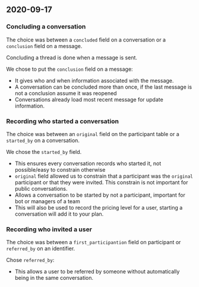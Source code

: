 ## 2020-09-17

### Concluding a conversation

The choice was between a `concluded` field on a conversation
or a `conclusion` field on a message.

Concluding a thread is done when a message is sent.

We chose to put the `conclusion` field on a message:
- It gives who and when information associated with the message.
- A conversation can be concluded more than once,
  if the last message is not a conclusion assume it was reopened
- Conversations already load most recent message for update information.

### Recording who started a conversation

The choice was between an `original` field on the participant table
or a `started_by` on a conversation.

We chose the `started_by` field.
- This ensures every conversation records who started it, not possible/easy to constrain otherwise
- `original` field allowed us to constrain that a participant was the `original` participant
  or that they were invited. This constrain is not important for public conversations.
- Allows a conversation to be started by not a participant,
  important for bot or managers of a team
- This will also be used to record the pricing level for a user,
  starting a conversation will add it to your plan.

### Recording who invited a user

The choice was between a `first_participantion` field on participant
or `referred_by` on an identifier.

Chose `referred_by`:
- This allows a user to be referred by someone without automatically being in the same conversation.
